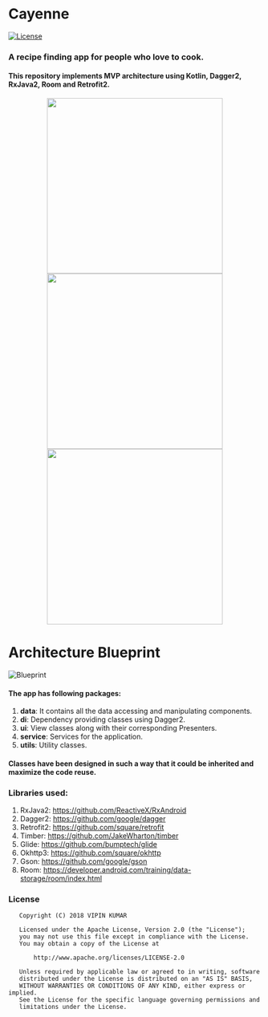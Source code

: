 # Cayenne
[![License](https://img.shields.io/badge/LICENSE-Apache%20License%202.0-blue.svg)](https://github.com/vicky7230/Paprika/blob/master/LICENSE)
<!-- ![alt text](https://github.com/vicky7230/Cayenne-Kt/blob/master/app/src/main/res/mipmap-xhdpi/ic_launcher.png "Logo")
<br>
 -->
### A recipe finding app for people who love to cook.

#### This repository implements MVP architecture using Kotlin, Dagger2, RxJava2, Room and Retrofit2. 

<p align="center">
  <img src="https://github.com/vicky7230/Cayenne-Kt/blob/master/graphics/1.png" width="350">
  <img src="https://github.com/vicky7230/Cayenne-Kt/blob/master/graphics/2.png" width="350">
  <img src="https://github.com/vicky7230/Cayenne-Kt/blob/master/graphics/3.png" width="350">
</p>

# Architecture Blueprint
![Blueprint](https://janishar.github.io/images/mvp-app-pics/mvp-arch.png)
<br>

#### The app has following packages:
1. **data**: It contains all the data accessing and manipulating components.
2. **di**: Dependency providing classes using Dagger2.
3. **ui**: View classes along with their corresponding Presenters.
4. **service**: Services for the application.
5. **utils**: Utility classes.

#### Classes have been designed in such a way that it could be inherited and maximize the code reuse.

### Libraries used:
1. RxJava2: https://github.com/ReactiveX/RxAndroid
2. Dagger2: https://github.com/google/dagger
3. Retrofit2: https://github.com/square/retrofit
4. Timber: https://github.com/JakeWharton/timber
5. Glide: https://github.com/bumptech/glide
6. Okhttp3: https://github.com/square/okhttp
7. Gson: https://github.com/google/gson
8. Room: https://developer.android.com/training/data-storage/room/index.html

### License
```
   Copyright (C) 2018 VIPIN KUMAR

   Licensed under the Apache License, Version 2.0 (the "License");
   you may not use this file except in compliance with the License.
   You may obtain a copy of the License at

       http://www.apache.org/licenses/LICENSE-2.0

   Unless required by applicable law or agreed to in writing, software
   distributed under the License is distributed on an "AS IS" BASIS,
   WITHOUT WARRANTIES OR CONDITIONS OF ANY KIND, either express or implied.
   See the License for the specific language governing permissions and
   limitations under the License.
```